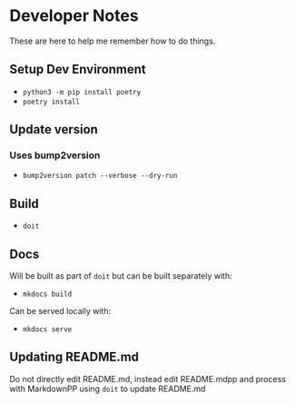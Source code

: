 # Developer Notes

These are here to help me remember how to do things.

## Setup Dev Environment

- `python3 -m pip install poetry`
- `poetry install`

## Update version

### Uses bump2version

- `bump2version patch --verbose --dry-run`

## Build

- `doit`

## Docs

Will be built as part of `doit` but can be built separately with:

- `mkdocs build`

Can be served locally with:

- `mkdocs serve`

## Updating README.md

Do not directly edit README.md, instead edit README.mdpp and process with MarkdownPP using `doit` to update README.md